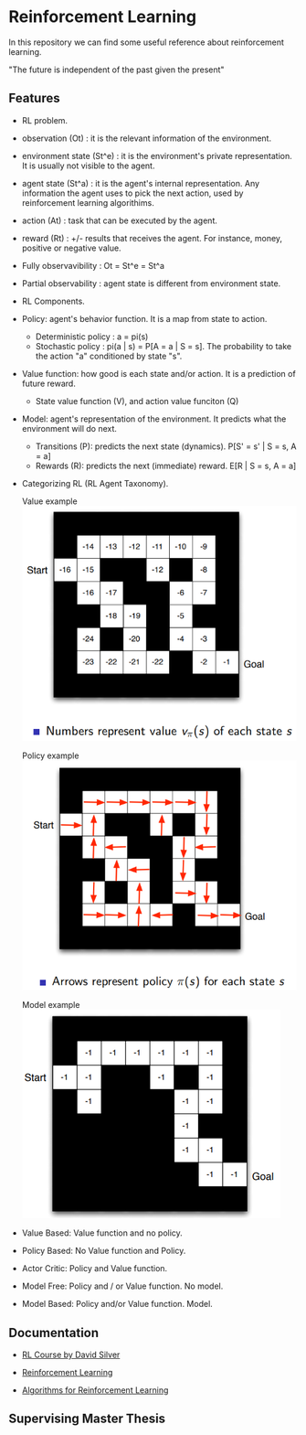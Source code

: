 # Reinforcement Learning

In this repository we can find some useful reference about reinforcement learning.

"The future is independent of the past given the present"

## Features

* RL problem.

 * observation (Ot) : it is the relevant information of the environment.
 * environment state (St^e) : it is the environment's private representation. It is usually not visible to the agent.
 * agent state (St^a) : it is the agent's internal representation. Any information the agent uses to pick the next action, used by reinforcement learning algorithims.
 * action (At) : task that can be executed by the agent.
 * reward (Rt) : +/- results that receives the agent. For instance, money, positive or negative value.

 * Fully observavibility : Ot = St^e = St^a
 * Partial observability : agent state is different from environment state.


* RL Components.

 * Policy: agent's behavior function. It is a map from state to action.

   * Deterministic policy : a = pi(s)
   * Stochastic policy : pi(a | s) = P[A = a | S = s]. The probability to take the action "a" conditioned by state "s".

 * Value function: how good is each state and/or action. It is a prediction of future reward.

   * State value function (V), and action value funciton (Q)

 * Model: agent's representation of the environment. It predicts what the environment will do next.

   * Transitions (P): predicts the next state (dynamics).  P[S' = s' | S = s, A = a]
   * Rewards (R): predicts the next (immediate) reward. E[R | S = s, A = a]


* Categorizing RL (RL Agent Taxonomy).

   Value example ![Value example](https://github.com/cguz/rl/blob/main/img/value-example.png?raw=true "Value example") 
   
   Policy example ![Policy example](https://github.com/cguz/rl/blob/main/img/policy-example.png?raw=true "Policy example") 
   
   Model example ![Model example](https://github.com/cguz/rl/blob/main/img/model-example.png?raw=true "Model example") 

 * Value Based: Value function and no policy. 

 * Policy Based: No Value function and Policy.

 * Actor Critic: Policy and Value function. 

 * Model Free: Policy and / or Value function. No model.

 * Model Based: Policy and/or Value function. Model.



## Documentation

* [RL Course by David Silver](https://www.youtube.com/watch?v=2pWv7GOvuf0)

* [Reinforcement Learning](http://incompleteideas.net/sutton/book/the-book.html)

* [Algorithms for Reinforcement Learning](https://sites.ualberta.ca/~szepesva/papers/RLAlgsInMDPs.pdf)

## Supervising Master Thesis


